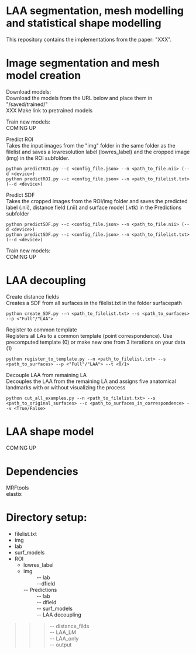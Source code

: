 # LAA segmentation, mesh modelling and statistical shape modelling
This repository contains the implementations from the paper: "XXX". 

# Image segmentation and mesh model creation
Download models:  
Download the models from the URL below and place them in "/saved/trained/"  
XXX Make link to pretrained models  

Train new models:  
COMING UP

Predict ROI  
Takes the input images from the "img" folder in the same folder as the filelist and saves a lowresolution label (lowres_label) and the cropped image (img) in the ROI subfolder.  
```
python predictROI.py --c <config_file.json> --n <path_to_file.nii> (--d <device>)  
python predictROI.py --c <config_file.json> --n <path_to_filelist.txt> (--d <device>)  
```

Predict SDF  
Takes the cropped images from the ROI/img folder and saves the predicted label (.nii), distance field (.nii) and surface model (.vtk) in the Predictions subfolder  
```
python predictSDF.py --c <config_file.json> --n <path_to_file.nii> (--d <device>)  
python predictSDF.py --c <config_file.json> --n <path_to_filelist.txt> (--d <device>)  
```

Train new models:  
COMING UP

# LAA decoupling
Create distance fields  
Creates a SDF from all surfaces in the filelist.txt in the folder surfacepath  
```
python create_SDF.py --n <path_to_filelist.txt> --s <path_to_surfaces> --p <"Full"/"LAA">  
```

Register to common template  
Registers all LAs to a common template (point correspondence). Use precomputed template (0) or make new one from 3 iterations on your data (1)  
```
python register_to_template.py --n <path_to_filelist.txt> --s <path_to_surfaces> --p <"Full"/"LAA"> --t <0/1>  
```

Decouple LAA from remaining LA  
Decouples the LAA from the remaining LA and assigns five anatomical landmarks with or without visualizing the process  
```
python cut_all_examples.py --n <path_to_filelist.txt> --s <path_to_original_surfaces> --c <path_to_surfaces_in_correspondence> --v <True/False>  
```

# LAA shape model
COMING UP 

# Dependencies
MRFtools  
elastix

# Directory setup:
  * filelist.txt  
  * img  
  * lab  
  * surf_models  
  * ROI  
    * lowres_label  
    * img  
$\qquad$  -- lab  
$\qquad$  --dfield  
-- Predictions  
$\qquad$  -- lab  
$\qquad$  -- dfield  
$\qquad$ -- surf_models  
$\qquad$  -- LAA decoupling  
>>>    -- distance_filds  
>>>    -- LAA_LM  
>>>    -- LAA_only  
>>>    -- output  
